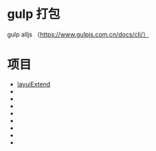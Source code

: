 # gulp 打包
gulp alljs  （https://www.gulpjs.com.cn/docs/cli/）




# 项目
- [layuiExtend](https://github.com/hsiangleev/layuiExtend)
- []()
- []()
- []()
- []()
- []()
- []()
- []()
- []()